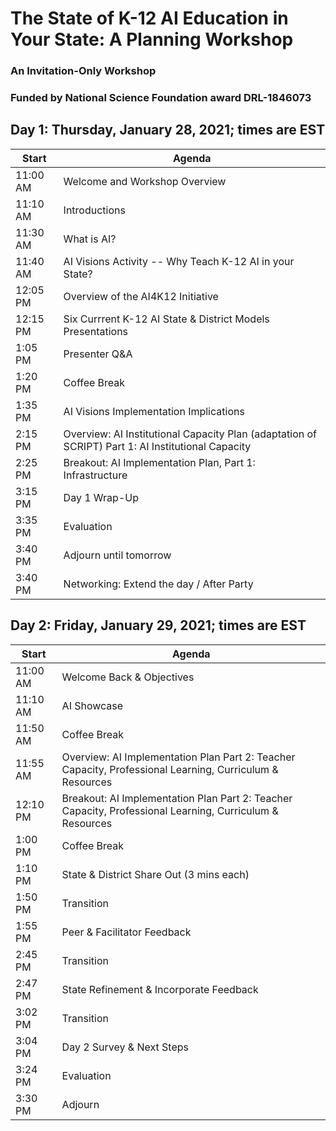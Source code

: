 # The State of K-12 AI Education in Your State: A Planning Workshop
### An Invitation-Only Workshop
### Funded by National Science Foundation award DRL-1846073

## Day 1: Thursday, January 28, 2021; times are EST

|Start|Agenda|
|-----|------|
|11:00 AM| Welcome and Workshop Overview
|11:10 AM| Introductions
|11:30 AM| What is AI?
|11:40 AM| AI Visions Activity -- Why Teach K-12 AI in your State?
|12:05 PM| Overview of the AI4K12 Initiative
|12:15 PM| Six Currrent K-12 AI State & District Models Presentations
|1:05 PM| Presenter Q&A
|1:20 PM| Coffee Break
|1:35 PM| AI Visions Implementation Implications
|2:15 PM| Overview: AI Institutional Capacity Plan (adaptation of SCRIPT) Part 1: AI Institutional Capacity
|2:25 PM| Breakout: AI Implementation Plan, Part 1: Infrastructure
|3:15 PM| Day 1 Wrap-Up
|3:35 PM| Evaluation
|3:40 PM| Adjourn until tomorrow
|3:40 PM| Networking: Extend the day / After Party

## Day 2: Friday, January 29, 2021; times are EST
|Start|Agenda|
|--------|------|
|11:00 AM| Welcome Back & Objectives
|11:10 AM| AI Showcase
|11:50 AM| Coffee Break
|11:55 AM| Overview: AI Implementation Plan Part 2: Teacher Capacity, Professional Learning, Curriculum & Resources
|12:10 PM| Breakout: AI Implementation Plan Part 2: Teacher Capacity, Professional Learning, Curriculum & Resources
|1:00 PM| Coffee Break
|1:10 PM| State & District Share Out (3 mins each)
|1:50 PM| Transition
|1:55 PM| Peer & Facilitator Feedback
|2:45 PM| Transition
|2:47 PM| State Refinement & Incorporate Feedback
|3:02 PM| Transition
|3:04 PM| Day 2 Survey & Next Steps
|3:24 PM| Evaluation
|3:30 PM| Adjourn



